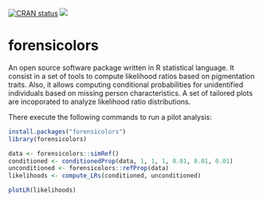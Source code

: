 <!-- badges: start -->

[![CRAN status](https://www.r-pkg.org/badges/version/forensicolors)](https://CRAN.R-project.org/package=forensicolors)
[![](https://cranlogs.r-pkg.org/badges/grand-total/forensicolors?color=blue)](https://cran.r-project.org/package=forensicolors)

<!-- badges: end -->


# forensicolors
An open source software package written in R statistical language. It consist in a set of tools to compute likelihood ratios based on pigmentation traits. Also, it allows computing conditional probabilities for unidentified individuals based on missing person characteristics. A set of tailored plots are incoporated to analyze likelihood ratio distributions.


There execute the following commands to run a pilot analysis:
```r
install.packages("forensicolors")
library(forensicolors)

data <- forensicolors::simRef()
conditioned <- conditionedProp(data, 1, 1, 1, 0.01, 0.01, 0.01) 
unconditioned <- forensicolors::refProp(data)
likelihoods <- compute_LRs(conditioned, unconditioned) 

plotLR(likelihoods)
```
